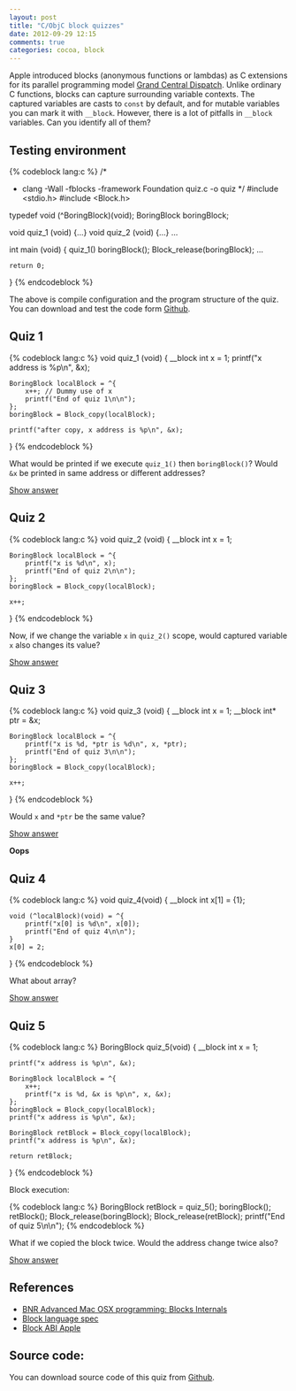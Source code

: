 ```yaml
---
layout: post
title: "C/ObjC block quizzes"
date: 2012-09-29 12:15
comments: true
categories: cocoa, block
---
```


Apple introduced blocks (anonymous functions or lambdas) as C extensions for its
parallel programming model [Grand Central Dispatch][gcd]. Unlike ordinary C
functions, blocks can capture surrounding variable contexts. The captured
variables are casts to `const` by default, and for mutable variables you can mark
it with `__block`. However, there is a lot of pitfalls in `__block` variables.
Can you identify all of them?

[gcd]: https://developer.apple.com/documentation/Performance/Reference/GCD_libdispatch_Ref/Reference/reference.html

<!-- more -->

<script language="javascript">
function toggle(divId) {
  var div = document.getElementById(divId);
  var link = document.getElementById(divId+"_a");
  if (div.style.display == "block") {
    div.style.display = "none";
    link.innerHTML = "Show answer";
  } else {
    div.style.display = "block";
    link.innerHTML = "Toggle answer";
  }
}
</script>

## Testing environment

{% codeblock lang:c %}
/*
 * clang -Wall -fblocks -framework Foundation quiz.c -o quiz
 */
#include <stdio.h>
#include <Block.h>


typedef void (^BoringBlock)(void);
BoringBlock boringBlock;

void quiz_1 (void) {...}
void quiz_2 (void) {...}
...

int main (void)
{
    quiz_1()
    boringBlock();
    Block_release(boringBlock);
    ...

    return 0;
}
{% endcodeblock %}

The above is compile configuration and the program structure of the quiz.
You can download and test the code form [Github][source].

## Quiz 1

{% codeblock lang:c %}
void quiz_1 (void)
{
    __block int x = 1;
    printf("x address is %p\n", &x);

    BoringBlock localBlock = ^{
        x++; // Dummy use of x
        printf("End of quiz 1\n\n");
    };
    boringBlock = Block_copy(localBlock);

    printf("after copy, x address is %p\n", &x);
}
{% endcodeblock %}

What would be printed if we execute `quiz_1()` then `boringBlock()`? Would `&x` be
printed in same address or different addresses?

<a id="quiz_1_a" href="javascript:toggle('quiz_1')">Show answer</a>

<div id="quiz_1" style="display: none;">
    <p> In block implementation spec, captured <code>__block</code> variable
    <code>x</code> will be moved to heap after we execute <code>Block_copy</code>.
    On my machine it prints: </p>

<pre><code>x address is 0x7fff613d04f8
after copy, x address is 0x7fe9a1c13f78
End of quiz 1
</code></pre>

    <p> Memory allocation on stack is much faster then heap, so variable and block
    literal are both allocated on stack by default. It is copied to heap only when
    necessary. </p>
</div>

## Quiz 2

{% codeblock lang:c %}
void quiz_2 (void)
{
    __block int x = 1;

    BoringBlock localBlock = ^{
        printf("x is %d\n", x);
        printf("End of quiz 2\n\n");
    };
    boringBlock = Block_copy(localBlock);

    x++;
}
{% endcodeblock %}

Now, if we change the variable `x` in `quiz_2()` scope, would captured variable
`x` also changes its value?

<a id="quiz_2_a" href="javascript:toggle('quiz_2')">Show answer</a>

<div id="quiz_2" style="display: none;">
    <p> Actually it does! Though <code>x</code> is in different memory address,
    we can just use it as normal <code>int</code> value, and it behaves just as
    expected.  On my machine it prints:</p>

<pre><code>x is 2
End of quiz 2
</code></pre>
</div>

## Quiz 3

{% codeblock lang:c %}
void quiz_3 (void)
{
    __block int x = 1;
    __block int* ptr = &x;

    BoringBlock localBlock = ^{
        printf("x is %d, *ptr is %d\n", x, *ptr);
        printf("End of quiz 3\n\n");
    };
    boringBlock = Block_copy(localBlock);

    x++;
}
{% endcodeblock %}

Would `x` and `*ptr` be the same value?

<a id="quiz_3_a" href="javascript:toggle('quiz_3')">Show answer</a>

<div id="quiz_3" style="display: none;">

    <p>Well, if you are lucky, it would print</p>

<pre><code>x is 2, *ptr is 1
End of quiz 3
</code></pre>

    <p> Though <code>ptr</code> and <code>x</code> are both moved to the heap,
    <code>ptr</code> still points to the original address of <code>x</code>.
    Thus, the value in <code>*ptr</code> is garbage.  If there are other
    functions that use the stack before you use <code>boringBlock()</code>.  It
    would print:</p>

<pre><code>clean up stack
x is 2, *ptr is 24
End of quiz 3
</code></pre>
</div>
    <p><strong>Oops</strong></p>

## Quiz 4
{% codeblock lang:c %}
void quiz_4(void)
{
    __block int x[1] = {1};

    void (^localBlock)(void) = ^{
        printf("x[0] is %d\n", x[0]);
        printf("End of quiz 4\n\n");
    }
    x[0] = 2;
}
{% endcodeblock %}

What about array?

<a id="quiz_4_a" href="javascript:toggle('quiz_4')">Show answer</a>

<div id="quiz_4" style="display: none;">

    <p> Actually, complier won't let you compile this. C array and
    <code>struct</code> contains C array are both invalid with
    <code>__block</code>. </p>
</div>

## Quiz 5

{% codeblock lang:c %}
BoringBlock quiz_5(void)
{
    __block int x = 1;

    printf("x address is %p\n", &x);

    BoringBlock localBlock = ^{
        x++;
        printf("x is %d, &x is %p\n", x, &x);
    };
    boringBlock = Block_copy(localBlock);
    printf("x address is %p\n", &x);

    BoringBlock retBlock = Block_copy(localBlock);
    printf("x address is %p\n", &x);

    return retBlock;
}
{% endcodeblock %}

Block execution:

{% codeblock lang:c %}
    BoringBlock retBlock = quiz_5();
    boringBlock();
    retBlock();
    Block_release(boringBlock);
    Block_release(retBlock);
    printf("End of quiz 5\n\n");
{% endcodeblock %}

What if we copied the block twice. Would the address change twice also?

<a id="quiz_5_a" href="javascript:toggle('quiz_5')">Show answer</a>

<div id="quiz_5" style="display: none;">

<p>The address of <code>x</code> only changes once in first copy:</p>

<pre><code>x address is 0x7fff613d04f8
x address is 0x7fe9a1c13f78
x address is 0x7fe9a1c13f78
x is 2, &x is 0x7fe9a1c13f78
x is 3, &x is 0x7fe9a1c13f78
End of quiz 5
</code></pre>

    <p> So, how does memory management work? Actually, compiler use reference
    counting on <code>__block</code> variables instead of block literals. For
    more curious, see my next post.</p>
</div>

## References

* [BNR Advanced Mac OSX programming: Blocks Internals][bnr]
* [Block language spec][spec]
* [Block ABI Apple][abi]

## Source code:

You can download source code of this quiz from [Github][source].

[source]: https://github.com/dryman/C-ObjC-block-quiz
[bnr]: http://www.informit.com/articles/article.aspx?p=1749597&seqNum=12
[spec]: http://clang.llvm.org/docs/BlockLanguageSpec.txt
[abi]: http://clang.llvm.org/docs/Block-ABI-Apple.txt


